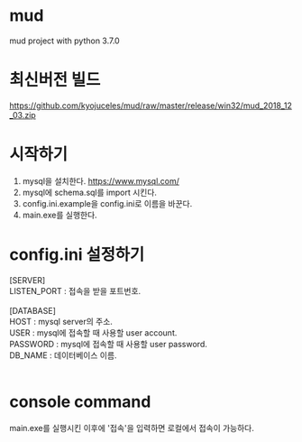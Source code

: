 # mud
mud project with python 3.7.0

# 최신버전 빌드
https://github.com/kyojuceles/mud/raw/master/release/win32/mud_2018_12_03.zip

# 시작하기
1. mysql을 설치한다. https://www.mysql.com/
2. mysql에 schema.sql를 import 시킨다.
3. config.ini.example을 config.ini로 이름을 바꾼다.
4. main.exe를 실행한다.

# config.ini 설정하기
[SERVER]<br>
LISTEN_PORT : 접속을 받을 포트번호.<br>
<br>
[DATABASE]<br>
HOST : mysql server의 주소.<br>
USER : mysql에 접속할 때 사용할 user account.<br>
PASSWORD : mysql에 접속할 때 사용할 user password.<br>
DB_NAME : 데이터베이스 이름.<br>
<br>
# console command
main.exe를 실행시킨 이후에 '접속'을 입력하면 로컬에서 접속이 가능하다.
